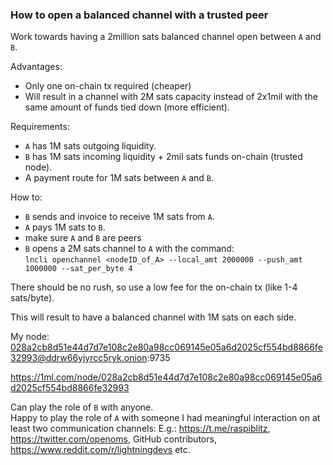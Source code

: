 ### How to open a balanced channel with a trusted peer

Work towards having a 2million sats balanced channel open between `A` and `B`.

Advantages:
- Only one on-chain tx required (cheaper)
- Will result in a channel with 2M sats capacity instead of 2x1mil with the same amount of funds tied down (more efficient).

Requirements: 
- `A` has 1M sats outgoing liquidity.
- `B` has 1M sats incoming liquidity + 2mil sats funds on-chain (trusted node).
- A payment route for 1M sats between `A` and `B`.

How to:
- `B` sends and invoice to receive 1M sats from `A`.
- `A` pays 1M sats to `B`.
- make sure `A` and `B` are peers
- `B` opens a 2M sats channel to `A` with the command:   
`lncli openchannel <nodeID_of_A> --local_amt 2000000 --push_amt 1000000 --sat_per_byte 4`

There should be no rush, so use a low fee for the on-chain tx (like 1-4 sats/byte).

This will result to have a balanced channel with 1M sats on each side.

My node:  
028a2cb8d51e44d7d7e108c2e80a98cc069145e05a6d2025cf554bd8866fe32993@ddrw66yjyrcc5ryk.onion:9735

https://1ml.com/node/028a2cb8d51e44d7d7e108c2e80a98cc069145e05a6d2025cf554bd8866fe32993

Can play the role of `B` with anyone.  
Happy to play the role of `A` with someone I had meaningful interaction on at least two communication channels: 
E.g.: https://t.me/raspiblitz, https://twitter.com/openoms, GitHub contributors, https://www.reddit.com/r/lightningdevs etc.
